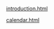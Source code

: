 [introduction.html](https://raw.githack.com/fbrusch/actam_2024/main/introduction.html)

[calendar.html](https://raw.githack.com/fbrusch/actam_2024/main/assets/calendar.html)
